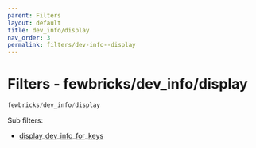 ```yaml
---
parent: Filters
layout: default
title: dev_info/display
nav_order: 3
permalink: filters/dev-info--display
---
```


# Filters - fewbricks/dev_info/display

```php
fewbricks/dev_info/display
```


Sub filters:

- [display_dev_info_for_keys](display_dev_info_for_keys.md)
